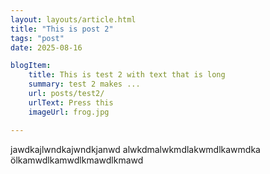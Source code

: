```yaml
---
layout: layouts/article.html
title: "This is post 2"
tags: "post"
date: 2025-08-16

blogItem:
    title: This is test 2 with text that is long
    summary: test 2 makes ...
    url: posts/test2/
    urlText: Press this  
    imageUrl: frog.jpg

---
```


jawdkajlwndkajwndkjanwd
alwkdmalwkmdlakwmdlkawmdka
ölkamwdlkamwdlkmawdlkmawd